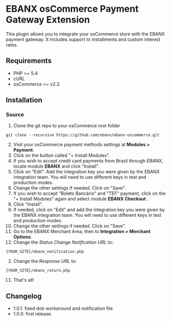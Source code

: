 # EBANX osCommerce Payment Gateway Extension

This plugin allows you to integrate your osCommerce store with the EBANX payment gateway.
It includes support to installments and custom interest rates.

## Requirements

* PHP >= 5.4
* cURL
* osCommerce >= v2.3

## Installation
### Source
1. Clone the git repo to your osCommerce root folder
```
git clone --recursive https://github.com/ebanx/ebanx-oscommerce.git
```
2. Visit your osCommerce payment methods settings at **Modules > Payment**.
3. Click on the button called "+ Install Modules".
4. If you wish to accept credit card payments from Brazil through EBANX, locate module **EBANX** and click "Install".
5. Click on "Edit". Add the integration key you were given by the EBANX integration team. You will need to use different keys in test and production modes.
6. Change the other settings if needed. Click on "Save".
7. If you wish to accept "Boleto Bancário" and "TEF" payment, click on the "+ Install Modules" again and select module **EBANX Checkout** .
8. Click "Install".
9. If needed, click on "Edit" and add the integration key you were given by the EBANX integration team. You will need to use different keys in test and production modes.
9. Change the other settings if needed. Click on "Save".
10. Go to the EBANX Merchant Area, then to **Integration > Merchant Options**.
  1. Change the _Status Change Notification URL_ to:
```
{YOUR_SITE}/ebanx_notification.php
```
  2. Change the _Response URL_ to:
```
{YOUR_SITE}/ebanx_return.php
```
11. That's all!

## Changelog
* 1.0.1: fixed dob workaround and notification file
* 1.0.0: first release.
